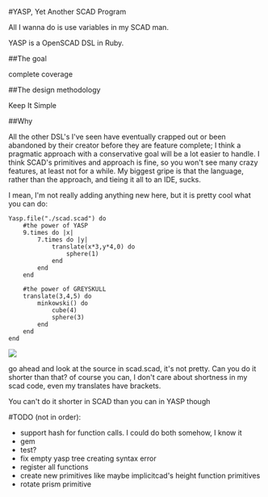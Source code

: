#YASP, Yet Another SCAD Program

All I wanna do is use variables in my SCAD man.

YASP is a OpenSCAD DSL in Ruby. 

##The goal

complete coverage

##The design methodology

Keep It Simple

##Why

All the other DSL's I've seen have eventually crapped out or been abandoned by their creator before they are feature complete; I think a pragmatic approach with a conservative goal will be a lot easier to handle. I think SCAD's primitives and approach is fine, so you won't see many crazy features, at least not for a while. My biggest gripe is that the language, rather than the approach, and tieing it all to an IDE, sucks.

I mean, I'm not really adding anything new here, but it is pretty cool what you can do:

```
Yasp.file("./scad.scad") do
	#the power of YASP
	9.times do |x|
		7.times do |y|
			translate(x*3,y*4,0) do
				sphere(1)
			end
		end
	end

	#the power of GREYSKULL
	translate(3,4,5) do
		minkowski() do
			cube(4)
			sphere(3)
		end
	end
end
```

![](http://i.imgur.com/kPxZ6GJ.png)

go ahead and look at the source in scad.scad, it's not pretty. Can you do it shorter than that? of course you can, I don't care about shortness in my scad code, even my translates have brackets.

You can't do it shorter in SCAD than you can in YASP though

#TODO (not in order):
* support hash for function calls. I could do both somehow, I know it
* gem
* test?
* fix empty yasp tree creating syntax error
* register all functions
* create new primitives like maybe implicitcad's height function primitives
* rotate prism primitive